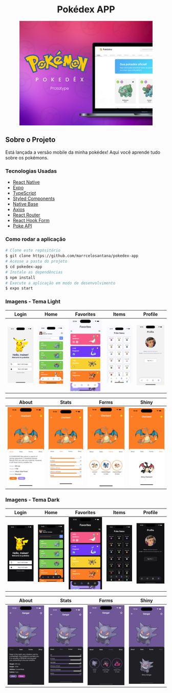 <h1 style="text-align: center; font-weight: bold;">Pokédex APP</h1>

<div align="center" >
  <img src="./screenshots/Thumb.png" height="325">
</div>

## Sobre o Projeto

Está lançada a versão mobile da minha pokédex! Aqui você aprende tudo sobre os pokémons.

### Tecnologias Usadas

- [React Native](https://reactnative.dev/)
- [Expo](https://expo.dev/)
- [TypeScript](https://www.typescriptlang.org/)
- [Styled Components](https://styled-components.com/)
- [Native Base](https://nativebase.io/)
- [Axios](https://axios-http.com/ptbr/docs/intro)
- [React Router](https://reactrouter.com/en/main)
- [React Hook Form](https://react-hook-form.com/)
- [Poke API](https://pokeapi.co/)

### Como rodar a aplicação

```bash
# Clone este repositório
$ git clone https://github.com/marrcelosantana/pokedex-app
# Acesse a pasta do projeto
$ cd pokedex-app
# Instale as dependências
$ npm install
# Execute a aplicação em modo de desenvolvimento
$ expo start

```

### Imagens - Tema Light

|                       Login                       |                      Home                       |                      Favorites                       | Items                                            |Profile                                            |
| :-----------------------------------------------: | :---------------------------------------------: | :--------------------------------------------------: | ------------------------------------------------ | ------------------------------------------------ |
| <img src= "./screenshots/light-theme/signIn.png"> | <img src= "./screenshots/light-theme/home.png"> | <img src= "./screenshots/light-theme/favorites.png"> | <img src= "./screenshots/light-theme/items.png"> | <img src= "./screenshots/light-theme/profile.png"> |

|                       About                        |                        Stats                         |                        Forms                         | Shiny                                                |
| :------------------------------------------------: | :--------------------------------------------------: | :--------------------------------------------------: | ---------------------------------------------------- |
| <img src= "./screenshots/light-theme/details.png"> | <img src= "./screenshots/light-theme/details-2.png"> | <img src= "./screenshots/light-theme/details-3.png"> | <img src= "./screenshots/light-theme/details-4.png"> |

### Imagens - Tema Dark

|                      Login                       |                      Home                      |                      Favorites                      | Items                                           | Profile                                           |
| :----------------------------------------------: | :--------------------------------------------: | :-------------------------------------------------: | ----------------------------------------------- | ----------------------------------------------- |
| <img src= "./screenshots/dark-theme/signIn.png"> | <img src= "./screenshots/dark-theme/home.png"> | <img src= "./screenshots/dark-theme/favorites.png"> | <img src= "./screenshots/dark-theme/items.png"> | <img src= "./screenshots/dark-theme/profile.png"> |

|                       About                       |                        Stats                        |                        Forms                        | Shiny                                               |
| :-----------------------------------------------: | :-------------------------------------------------: | :-------------------------------------------------: | --------------------------------------------------- |
| <img src= "./screenshots/dark-theme/details.png"> | <img src= "./screenshots/dark-theme/details-2.png"> | <img src= "./screenshots/dark-theme/details-3.png"> | <img src= "./screenshots/dark-theme/details-4.png"> |
